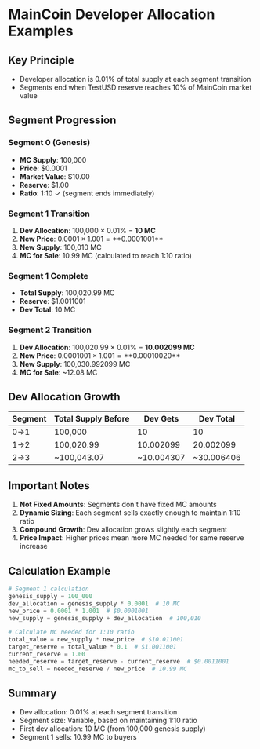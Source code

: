 # MainCoin Developer Allocation Examples

## Key Principle
- Developer allocation is 0.01% of total supply at each segment transition
- Segments end when TestUSD reserve reaches 10% of MainCoin market value

## Segment Progression

### Segment 0 (Genesis)
- **MC Supply**: 100,000
- **Price**: $0.0001
- **Market Value**: $10.00
- **Reserve**: $1.00
- **Ratio**: 1:10 ✓ (segment ends immediately)

### Segment 1 Transition
1. **Dev Allocation**: 100,000 × 0.01% = **10 MC**
2. **New Price**: $0.0001 × 1.001 = **$0.0001001**
3. **New Supply**: 100,010 MC
4. **MC for Sale**: 10.99 MC (calculated to reach 1:10 ratio)

### Segment 1 Complete
- **Total Supply**: 100,020.99 MC
- **Reserve**: $1.0011001
- **Dev Total**: 10 MC

### Segment 2 Transition
1. **Dev Allocation**: 100,020.99 × 0.01% = **10.002099 MC**
2. **New Price**: $0.0001001 × 1.001 = **$0.00010020**
3. **New Supply**: 100,030.992099 MC
4. **MC for Sale**: ~12.08 MC

## Dev Allocation Growth

| Segment | Total Supply Before | Dev Gets | Dev Total |
|---------|-------------------|----------|-----------|
| 0→1 | 100,000 | 10 | 10 |
| 1→2 | 100,020.99 | 10.002099 | 20.002099 |
| 2→3 | ~100,043.07 | ~10.004307 | ~30.006406 |

## Important Notes

1. **Not Fixed Amounts**: Segments don't have fixed MC amounts
2. **Dynamic Sizing**: Each segment sells exactly enough to maintain 1:10 ratio
3. **Compound Growth**: Dev allocation grows slightly each segment
4. **Price Impact**: Higher prices mean more MC needed for same reserve increase

## Calculation Example

```python
# Segment 1 calculation
genesis_supply = 100_000
dev_allocation = genesis_supply * 0.0001  # 10 MC
new_price = 0.0001 * 1.001  # $0.0001001
new_supply = genesis_supply + dev_allocation  # 100,010

# Calculate MC needed for 1:10 ratio
total_value = new_supply * new_price  # $10.011001
target_reserve = total_value * 0.1  # $1.0011001
current_reserve = 1.00
needed_reserve = target_reserve - current_reserve  # $0.0011001
mc_to_sell = needed_reserve / new_price  # 10.99 MC
```

## Summary
- Dev allocation: 0.01% at each segment transition
- Segment size: Variable, based on maintaining 1:10 ratio
- First dev allocation: 10 MC (from 100,000 genesis supply)
- Segment 1 sells: 10.99 MC to buyers